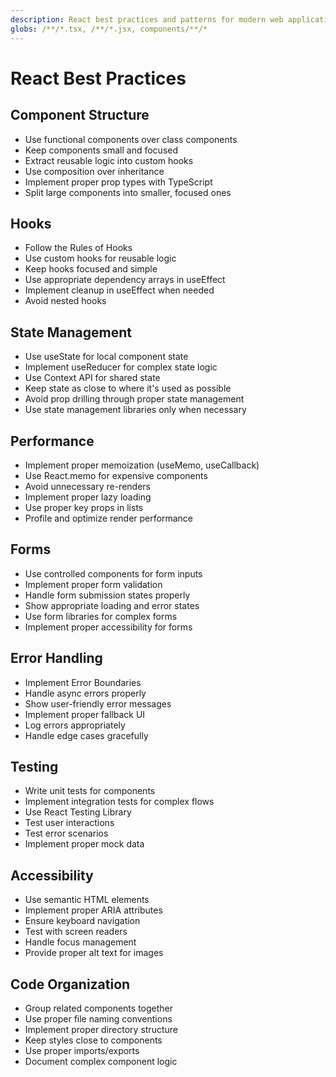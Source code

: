 ```yaml
---
description: React best practices and patterns for modern web applications.
globs: /**/*.tsx, /**/*.jsx, components/**/*
---
```


# React Best Practices

## Component Structure

- Use functional components over class components
- Keep components small and focused
- Extract reusable logic into custom hooks
- Use composition over inheritance
- Implement proper prop types with TypeScript
- Split large components into smaller, focused ones

## Hooks

- Follow the Rules of Hooks
- Use custom hooks for reusable logic
- Keep hooks focused and simple
- Use appropriate dependency arrays in useEffect
- Implement cleanup in useEffect when needed
- Avoid nested hooks

## State Management

- Use useState for local component state
- Implement useReducer for complex state logic
- Use Context API for shared state
- Keep state as close to where it's used as possible
- Avoid prop drilling through proper state management
- Use state management libraries only when necessary

## Performance

- Implement proper memoization (useMemo, useCallback)
- Use React.memo for expensive components
- Avoid unnecessary re-renders
- Implement proper lazy loading
- Use proper key props in lists
- Profile and optimize render performance

## Forms

- Use controlled components for form inputs
- Implement proper form validation
- Handle form submission states properly
- Show appropriate loading and error states
- Use form libraries for complex forms
- Implement proper accessibility for forms

## Error Handling

- Implement Error Boundaries
- Handle async errors properly
- Show user-friendly error messages
- Implement proper fallback UI
- Log errors appropriately
- Handle edge cases gracefully

## Testing

- Write unit tests for components
- Implement integration tests for complex flows
- Use React Testing Library
- Test user interactions
- Test error scenarios
- Implement proper mock data

## Accessibility

- Use semantic HTML elements
- Implement proper ARIA attributes
- Ensure keyboard navigation
- Test with screen readers
- Handle focus management
- Provide proper alt text for images

## Code Organization

- Group related components together
- Use proper file naming conventions
- Implement proper directory structure
- Keep styles close to components
- Use proper imports/exports
- Document complex component logic
